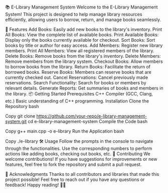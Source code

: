 📚 E-Library Management System
Welcome to the E-Library Management System! This project is designed to help manage library resources efficiently, allowing users to borrow, return, and manage books seamlessly.

🚀 Features
Add Books: Easily add new books to the library's inventory.
Print All Books: View the complete list of available books.
Print Available Books: Display only the books currently available for checkout.
Sort Books: Sort books by title or author for easy access.
Add Members: Register new library members.
Print All Members: View all registered members of the library.
Delete Books: Remove books from the library's inventory.
Delete Members: Remove members from the library system.
Checkout Books: Allow members to borrow books from the library.
Return Books: Facilitate the return of borrowed books.
Reserve Books: Members can reserve books that are currently checked out.
Cancel Reservations: Cancel previously made reservations.
Search Functionality: Search for books or members by relevant details.
Generate Reports: Get summaries of books and members in the library.
📦 Getting Started
Prerequisites
C++ Compiler (GCC, Clang, etc.)
Basic understanding of C++ programming.
Installation
Clone the Repository
bash

Copy
git clone https://github.com/your-repo/e-library-management-system.git
cd e-library-management-system
Compile the Code
bash

Copy
g++ main.cpp -o e-library
Run the Application
bash

Copy
./e-library
🛠️ Usage
Follow the prompts in the console to navigate through the functionalities.
Use the corresponding numbers to perform actions like adding books, checking out books, etc.
📄 Contributing
We welcome contributions! If you have suggestions for improvements or new features, feel free to fork the repository and submit a pull request.


🤝 Acknowledgments
Thanks to all contributors and libraries that made this project possible!
Feel free to reach out if you have any questions or feedback! Happy reading! 📖✨
